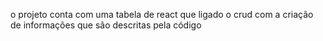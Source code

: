 o projeto conta com uma tabela de react que ligado o crud com a criação de informações
que são descritas pela código


